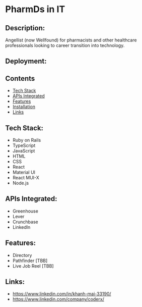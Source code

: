 # PharmDs in IT

## Description:

Angellist (now Wellfound) for pharmacists and other healthcare professionals looking to career transition into technology.

## Deployment:

## Contents

- [Tech Stack](#tech-stack)
- [APIs Integrated](#api)
- [Features](#features)
- [Installation](#installation)
- [Links](#links)

## <a name="tech-stack"></a>Tech Stack:

- Ruby on Rails
- TypeScript
- JavaScript
- HTML
- CSS
- React
- Material UI
- React MUI-X
- Node.js

## <a name="api"></a>APIs Integrated:

- Greenhouse
- Lever
- Crunchbase
- LinkedIn

## <a name="features"></a>Features:

- Directory
- Pathfinder [TBB]
- Live Job Reel [TBB]

## <a name="links"></a>Links:

- https://www.linkedin.com/in/khanh-mai-33190/
- https://www.linkedin.com/company/coderx/
